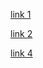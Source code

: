 [link 1](pictures/newdirectory/index.html#L7)

[link 2](pictures/newdirectory/elements.html)

[link 4](pictures/education.html)

